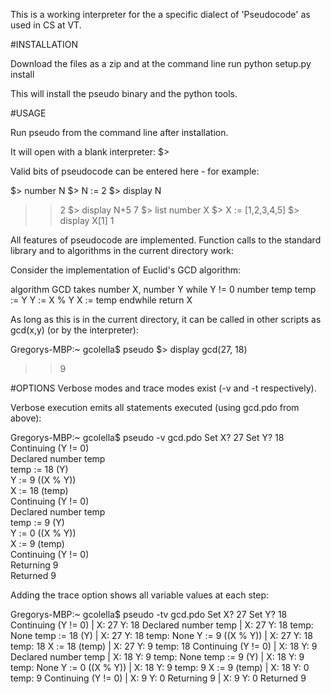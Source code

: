 This is a working interpreter for the a specific dialect of 'Pseudocode' as used in CS at VT.


#INSTALLATION

Download the files as a zip and at the command line run 
python setup.py install

This will install the pseudo binary and the python tools.


#USAGE

Run pseudo from the command line after installation.

It will open with a blank interpreter:
$> 

Valid bits of pseudocode can be entered here - for example:

$> number N
$> N := 2
$> display N
>> 2
$> display N+5
>> 7
$> list number X
$> X := [1,2,3,4,5]
$> display X[1]
>> 1

All features of pseudocode are implemented. Function calls to the standard library and to algorithms in the current directory work:

Consider the implementation of Euclid's GCD algorithm:

algorithm GCD takes number X, number Y
while  Y != 0
	number temp
	temp := Y
	Y := X % Y
	X := temp 
endwhile
return X

As long as this is in the current directory, it can be called in other scripts as gcd(x,y) (or by the interpreter):

Gregorys-MBP:~ gcolella$ pseudo
$> display gcd(27, 18)
>> 9



#OPTIONS
Verbose modes and trace modes exist (-v and -t respectively).

Verbose execution emits all statements executed (using gcd.pdo from above):

Gregorys-MBP:~ gcolella$ pseudo -v gcd.pdo
Set X? 27
Set Y? 18
  Continuing (Y != 0)                                                      
    Declared number temp                                                   
    temp := 18 (Y)                                                         
    Y := 9 ((X % Y))                                                       
    X := 18 (temp)                                                         
  Continuing (Y != 0)                                                      
    Declared number temp                                                   
    temp := 9 (Y)                                                          
    Y := 0 ((X % Y))                                                       
    X := 9 (temp)                                                          
  Continuing (Y != 0)                                                      
  Returning 9                                                              
Returned 9


Adding the trace option shows all variable values at each step:

Gregorys-MBP:~ gcolella$ pseudo -tv gcd.pdo
Set X? 27
Set Y? 18
  Continuing (Y != 0)                                                      |	X: 27	Y: 18
    Declared number temp                                                   |	X: 27	Y: 18 temp: None
    temp := 18 (Y)                                                         |	X: 27	Y: 18 temp: None
    Y := 9 ((X % Y))                                                       |	X: 27	Y: 18 temp: 18
    X := 18 (temp)                                                         |	X: 27	Y: 9 temp: 18
  Continuing (Y != 0)                                                      |	X: 18	Y: 9
    Declared number temp                                                   |	X: 18	Y: 9 temp: None
    temp := 9 (Y)                                                          |	X: 18	Y: 9 temp: None
    Y := 0 ((X % Y))                                                       |	X: 18	Y: 9 temp: 9
    X := 9 (temp)                                                          |	X: 18	Y: 0 temp: 9
  Continuing (Y != 0)                                                      |	X: 9	Y: 0
  Returning 9                                                              |	X: 9	Y: 0
Returned 9





